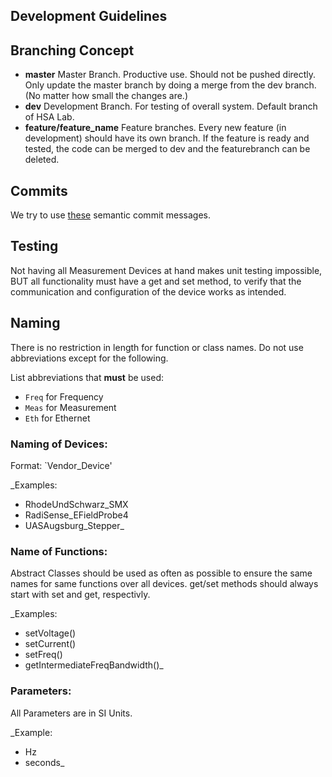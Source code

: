 ## Development Guidelines

## Branching Concept
* **master** Master Branch. Productive use. Should not be pushed directly. Only update the master branch by doing a merge from the dev branch. (No matter how small the changes are.) 
* **dev**  Development Branch. For testing of overall system. Default branch of HSA Lab.
* **feature/feature_name** Feature branches. Every new feature (in development) should have its own branch. If the feature is ready and tested, the code can be merged to dev and the featurebranch can be deleted.

## Commits
We try to use [these](https://gist.github.com/joshbuchea/6f47e86d2510bce28f8e7f42ae84c716) semantic commit messages.

## Testing
Not having all Measurement Devices at hand makes unit testing impossible, BUT
all functionality must have a get and set method, to verify that the communication and configuration of the device works as intended.

## Naming
There is no restriction in length for function or class names.
Do not use abbreviations except for the following.

List abbreviations that **must** be used:
* `Freq` for Frequency
* `Meas` for Measurement
* `Eth` for Ethernet

### Naming of Devices:
Format: `Vendor_Device' 

_Examples: 
* RhodeUndSchwarz_SMX
* RadiSense_EFieldProbe4
* UASAugsburg_Stepper_

### Name of Functions:
Abstract Classes should be used as often as possible to ensure the same names for same functions over all devices.
get/set methods should always start with set and get, respectivly.

_Examples: 
* setVoltage()
* setCurrent()
* setFreq()
* getIntermediateFreqBandwidth()_

### Parameters:
All Parameters are in SI Units.

_Example: 
* Hz
* seconds_


